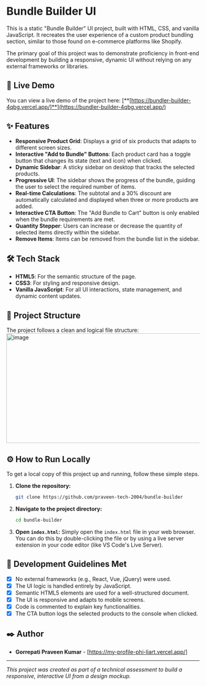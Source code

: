 # Bundle Builder UI

This is a static "Bundle Builder" UI project, built with HTML, CSS, and vanilla JavaScript. It recreates the user experience of a custom product bundling section, similar to those found on e-commerce platforms like Shopify.

The primary goal of this project was to demonstrate proficiency in front-end development by building a responsive, dynamic UI without relying on any external frameworks or libraries.

## 🚀 Live Demo

You can view a live demo of the project here:
[**[https://bundler-builder-4qbg.vercel.app/]**](https://bundler-builder-4qbg.vercel.app/)

## ✨ Features

- **Responsive Product Grid**: Displays a grid of six products that adapts to different screen sizes.
- **Interactive "Add to Bundle" Buttons**: Each product card has a toggle button that changes its state (text and icon) when clicked.
- **Dynamic Sidebar**: A sticky sidebar on desktop that tracks the selected products.
- **Progressive UI**: The sidebar shows the progress of the bundle, guiding the user to select the required number of items.
- **Real-time Calculations**: The subtotal and a 30% discount are automatically calculated and displayed when three or more products are added.
- **Interactive CTA Button**: The "Add Bundle to Cart" button is only enabled when the bundle requirements are met.
- **Quantity Stepper**: Users can increase or decrease the quantity of selected items directly within the sidebar.
- **Remove Items**: Items can be removed from the bundle list in the sidebar.

## 🛠️ Tech Stack

- **HTML5**: For the semantic structure of the page.
- **CSS3**: For styling and responsive design.
- **Vanilla JavaScript**: For all UI interactions, state management, and dynamic content updates.

## 📂 Project Structure

The project follows a clean and logical file structure:
<img width="652" height="286" alt="image" src="https://github.com/user-attachments/assets/09fa4689-bb6b-4128-9af0-1d750c9a7f9e" />
## ⚙️ How to Run Locally

To get a local copy of this project up and running, follow these simple steps.

1.  **Clone the repository:**
    ```bash
    git clone https://github.com/praveen-tech-2004/bundle-builder
    ```

2.  **Navigate to the project directory:**
    ```bash
    cd bundle-builder
    ```

3.  **Open `index.html`:**
    Simply open the `index.html` file in your web browser. You can do this by double-clicking the file or by using a live server extension in your code editor (like VS Code's Live Server).

## 📝 Development Guidelines Met

-   [x] No external frameworks (e.g., React, Vue, jQuery) were used.
-   [x] The UI logic is handled entirely by JavaScript.
-   [x] Semantic HTML5 elements are used for a well-structured document.
-   [x] The UI is responsive and adapts to mobile screens.
-   [x] Code is commented to explain key functionalities.
-   [x] The CTA button logs the selected products to the console when clicked.

## ✒️ Author

-   **Gorrepati Praveen Kumar** - [https://my-profile-phi-liart.vercel.app/]

---
_This project was created as part of a technical assessment to build a responsive, interactive UI from a design mockup._
